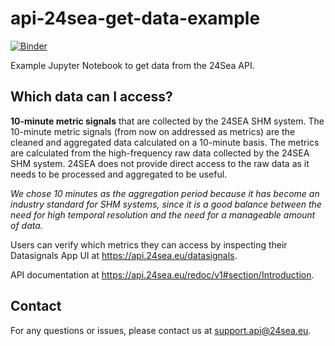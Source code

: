 # api-24sea-get-data-example

[![Binder](https://mybinder.org/badge_logo.svg)](https://mybinder.org/v2/gh/OWI-Lab/api-24sea-get-data-example/main)

Example Jupyter Notebook to get data from the 24Sea API.

## Which data can I access?

**10-minute metric signals** that are collected by the 24SEA SHM system. The 10-minute metric signals (from now on addressed as metrics) are the cleaned and aggregated data calculated on a 10-minute basis. The metrics are calculated from the high-frequency raw data collected by the 24SEA SHM system. 24SEA does not provide direct access to the raw data as it needs to be processed and aggregated to be useful.

*We chose 10 minutes as the aggregation period because it has become an industry standard for SHM systems, since it is a good balance between the need for high temporal resolution and the need for a manageable amount of data.*

Users can verify which metrics they can access by inspecting their Datasignals App UI at https://api.24sea.eu/datasignals.

API documentation at https://api.24sea.eu/redoc/v1#section/Introduction.

## Contact

For any questions or issues, please contact us at [support.api@24sea.eu](mailto:support.api@24sea.eu).
